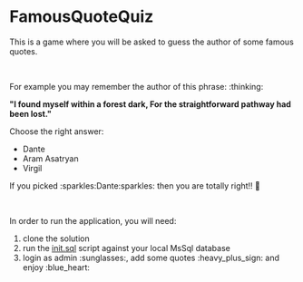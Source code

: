 # FamousQuoteQuiz

<p>This is a game where you will be asked to guess the author of some famous quotes.</p>
<br/>
<p>For example you may remember the author of this phrase: :thinking:</p>
<b>"I found myself within a forest dark, For the straightforward pathway had been lost."</b>
<p>Choose the right answer:</p>
<ul>
  <li>Dante</li>
  <li>Aram Asatryan</li>
  <li>Virgil</li>
</ul>
<p>If you picked :sparkles:Dante:sparkles: then you are totally right!! 🎉</p>

<br/>

<span>In order to run the application, you will need:</span>
<ol>
  <li>clone the solution</li>
  <li>run the <a href="https://github.com/aramzham/FamousQuoteQuiz/init.sql">init.sql</a> script against your local MsSql database</li>
  <li>login as admin :sunglasses:, add some quotes :heavy_plus_sign: and enjoy :blue_heart:</li>
</ol>
